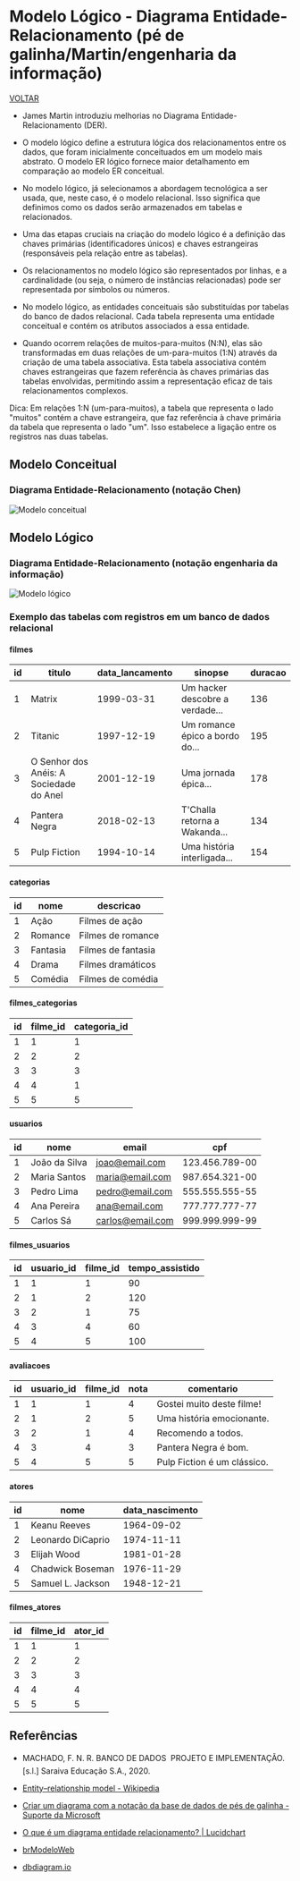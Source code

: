 # Modelo Lógico - Diagrama Entidade-Relacionamento (pé de galinha/Martin/engenharia da informação)

[VOLTAR](/readme.md)

- James Martin introduziu melhorias no Diagrama Entidade-Relacionamento (DER).

- O modelo lógico define a estrutura lógica dos relacionamentos entre os dados, que foram inicialmente conceituados em um modelo mais abstrato. O modelo ER lógico fornece maior detalhamento em comparação ao modelo ER conceitual.

- No modelo lógico, já selecionamos a abordagem tecnológica a ser usada, que, neste caso, é o modelo relacional. Isso significa que definimos como os dados serão armazenados em tabelas e relacionados.

- Uma das etapas cruciais na criação do modelo lógico é a definição das chaves primárias (identificadores únicos) e chaves estrangeiras (responsáveis pela relação entre as tabelas).

- Os relacionamentos no modelo lógico são representados por linhas, e a cardinalidade (ou seja, o número de instâncias relacionadas) pode ser representada por símbolos ou números.

- No modelo lógico, as entidades conceituais são substituídas por tabelas do banco de dados relacional. Cada tabela representa uma entidade conceitual e contém os atributos associados a essa entidade.

- Quando ocorrem relações de muitos-para-muitos (N:N), elas são transformadas em duas relações de um-para-muitos (1:N) através da criação de uma tabela associativa. Esta tabela associativa contém chaves estrangeiras que fazem referência às chaves primárias das tabelas envolvidas, permitindo assim a representação eficaz de tais relacionamentos complexos.

Dica: Em relações 1:N (um-para-muitos), a tabela que representa o lado "muitos" contém a chave estrangeira, que faz referência à chave primária da tabela que representa o lado "um". Isso estabelece a ligação entre os registros nas duas tabelas.

## Modelo Conceitual

### Diagrama Entidade-Relacionamento (notação Chen)

![Modelo conceitual](/imagens/modelo-conceitual.png)

## Modelo Lógico

### Diagrama Entidade-Relacionamento (notação engenharia da informação)

![Modelo lógico](/imagens/modelo-logico.png)

### Exemplo das tabelas com registros em um banco de dados relacional

#### filmes

| id | titulo | data_lancamento | sinopse | duracao |
| --- | --- | --- | --- | --- |
| 1 | Matrix | 1999-03-31 | Um hacker descobre a verdade... | 136 |
| 2 | Titanic | 1997-12-19 | Um romance épico a bordo do... | 195 |
| 3 | O Senhor dos Anéis: A Sociedade do Anel | 2001-12-19 | Uma jornada épica... | 178 |
| 4 | Pantera Negra | 2018-02-13 | T'Challa retorna a Wakanda... | 134 |
| 5 | Pulp Fiction | 1994-10-14 | Uma história interligada... | 154 |

#### categorias

| id | nome | descricao |
| --- | --- | --- |
| 1 | Ação | Filmes de ação |
| 2 | Romance | Filmes de romance |
| 3 | Fantasia | Filmes de fantasia |
| 4 | Drama | Filmes dramáticos |
| 5 | Comédia | Filmes de comédia |

#### filmes_categorias

| id | filme_id | categoria_id |
| --- | --- | --- |
| 1 | 1 | 1 |
| 2 | 2 | 2 |
| 3 | 3 | 3 |
| 4 | 4 | 1 |
| 5 | 5 | 5 |

#### usuarios

| id | nome | email | cpf |
| --- | --- | --- | --- |
| 1 | João da Silva | <joao@email.com> | 123.456.789-00 |
| 2 | Maria Santos | <maria@email.com> | 987.654.321-00 |
| 3 | Pedro Lima | <pedro@email.com> | 555.555.555-55 |
| 4 | Ana Pereira | <ana@email.com> | 777.777.777-77 |
| 5 | Carlos Sá | <carlos@email.com> | 999.999.999-99 |

#### filmes_usuarios

| id | usuario_id | filme_id | tempo_assistido |
| --- | --- | --- | --- |
| 1 | 1 | 1 | 90 |
| 2 | 1 | 2 | 120 |
| 3 | 2 | 1 | 75 |
| 4 | 3 | 4 | 60 |
| 5 | 4 | 5 | 100 |

#### avaliacoes

| id | usuario_id | filme_id | nota | comentario |
| --- | --- | --- | --- | --- |
| 1 | 1 | 1 | 4 | Gostei muito deste filme! |
| 2 | 1 | 2 | 5 | Uma história emocionante. |
| 3 | 2 | 1 | 4 | Recomendo a todos. |
| 4 | 3 | 4 | 3 | Pantera Negra é bom. |
| 5 | 4 | 5 | 5 | Pulp Fiction é um clássico. |

#### atores

| id | nome | data_nascimento |
| --- | --- | --- |
| 1 | Keanu Reeves | 1964-09-02 |
| 2 | Leonardo DiCaprio | 1974-11-11 |
| 3 | Elijah Wood | 1981-01-28 |
| 4 | Chadwick Boseman | 1976-11-29 |
| 5 | Samuel L. Jackson | 1948-12-21 |

#### filmes_atores

| id | filme_id | ator_id |
| --- | --- | --- |
| 1 | 1 | 1 |
| 2 | 2 | 2 |
| 3 | 3 | 3 |
| 4 | 4 | 4 |
| 5 | 5 | 5 |

## Referências

- MACHADO, F. N. R. BANCO DE DADOS  PROJETO E IMPLEMENTAÇÃO. [s.l.] Saraiva Educação S.A., 2020.

- [Entity–relationship model - Wikipedia](https://en.wikipedia.org/wiki/Entity%E2%80%93relationship_model)

- [Criar um diagrama com a notação da base de dados de pés de galinha - Suporte da Microsoft](https://support.microsoft.com/pt-pt/office/criar-um-diagrama-com-a-nota%C3%A7%C3%A3o-da-base-de-dados-de-p%C3%A9s-de-galinha-1ec22af9-3bd3-4354-b2b5-ed5752af6769)

- [O que é um diagrama entidade relacionamento? | Lucidchart](https://www.lucidchart.com/pages/pt/o-que-e-diagrama-entidade-relacionamento)

- [brModeloWeb](https://app.brmodeloweb.com/)

- [dbdiagram.io](https://dbdiagram.io/)

